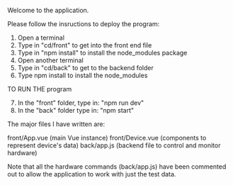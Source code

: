 Welcome to the application.

Please follow the insructions to deploy the program:

1. Open a terminal
2. Type in "cd/front" to get into the front end file
3. Type in "npm install" to install the node_modules package
4. Open another terminal
5. Type in "cd/back" to get to the backend folder
6. Type npm install to install the node_modules

TO RUN THE program

7. In the "front" folder, type in: "npm run dev"
8. In the "back" folder type in: "npm start"

The major files I have written are:

front/App.vue (main Vue instance)
front/Device.vue (components to represent device's data)
back/app.js (backend file to control and monitor hardware)

Note that all the hardware commands (back/app.js) have been commented out to allow the application to work with just the test data.